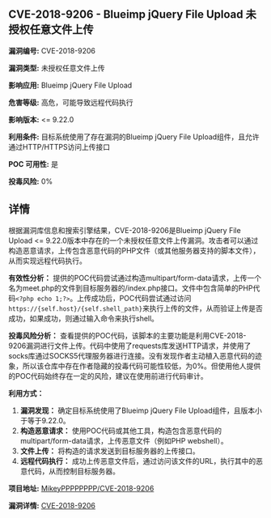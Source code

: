 ## CVE-2018-9206 - Blueimp jQuery File Upload 未授权任意文件上传

**漏洞编号:** CVE-2018-9206

**漏洞类型:** 未授权任意文件上传

**影响应用:** Blueimp jQuery File Upload

**危害等级:** 高危，可能导致远程代码执行

**影响版本:** <= 9.22.0

**利用条件:** 目标系统使用了存在漏洞的Blueimp jQuery File Upload组件，且允许通过HTTP/HTTPS访问上传接口

**POC 可用性:** 是

**投毒风险:** 0%

## 详情

根据漏洞库信息和搜索引擎结果，CVE-2018-9206是Blueimp jQuery File Upload <= 9.22.0版本中存在的一个未授权任意文件上传漏洞。攻击者可以通过构造恶意请求，上传包含恶意代码的PHP文件（或其他服务器支持的脚本文件），从而实现远程代码执行。

**有效性分析：**
提供的POC代码尝试通过构造multipart/form-data请求，上传一个名为meet.php的文件到目标服务器的/index.php接口。文件中包含简单的PHP代码`<?php echo 1;?>`。上传成功后，POC代码尝试通过访问`https://{self.host}/{self.shell_path}`来执行上传的文件，从而验证上传是否成功，如果成功，则通过输入命令来执行shell。

**投毒风险分析：**
查看提供的POC代码，该脚本的主要功能是利用CVE-2018-9206漏洞进行文件上传。代码中使用了requests库发送HTTP请求，并使用了socks库通过SOCKS5代理服务器进行连接。没有发现作者主动植入恶意代码的迹象，所以该仓库中存在作者隐藏的投毒代码可能性较低，为0%。但使用他人提供的POC代码始终存在一定的风险，建议在使用前进行代码审计。

**利用方式：**
1.  **漏洞发现：** 确定目标系统使用了Blueimp jQuery File Upload组件，且版本小于等于9.22.0。
2.  **构造恶意请求：** 使用POC代码或其他工具，构造包含恶意代码的multipart/form-data请求，上传恶意文件（例如PHP webshell）。
3.  **文件上传：** 将构造的请求发送到目标服务器的上传接口。
4.  **远程代码执行：** 成功上传恶意文件后，通过访问该文件的URL，执行其中的恶意代码，从而控制目标服务器。

**项目地址:** [MikeyPPPPPPPP/CVE-2018-9206](https://github.com/MikeyPPPPPPPP/CVE-2018-9206)

**漏洞详情:** [CVE-2018-9206](https://nvd.nist.gov/vuln/detail/CVE-2018-9206)
